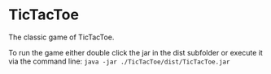 # TicTacToe

The classic game of TicTacToe.

To run the game either double click the jar in the dist subfolder or execute it via the command line: `java -jar ./TicTacToe/dist/TicTacToe.jar`